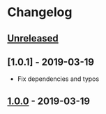# Changelog

## [Unreleased]

## [1.0.1] - 2019-03-19

- Fix dependencies and typos

## [1.0.0] - 2019-03-19

[unreleased]: https://github.com/bunchbox/javascript-sdk/compare/v1.0.0...HEAD
[1.0.0]: https://github.com/bunchbox/javascript-sdk/compare/e56c899...v1.0.0
